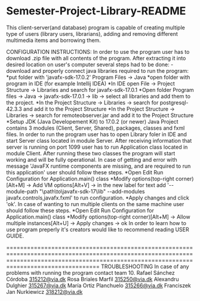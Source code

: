 # Semester-Project-Library-README

This client-server(and database) program is capable of creating multiple type of users (library users, librarians), adding and removing different multimedia items and borrowing them.

CONFIGURATION INSTRUCTIONS:
In order to use the program user has to download .zip file with all contents of the program.
After extracting it into desired location on user's computer several steps had to be done:
-download and properly connect java libraries required to run the program:
*put folder with 'javafx-sdk-17.0.2' Program Files -> Java
*open folder with program in IDE (for example Intellij IDEA)
*In IDE open File -> Project Structure -> Libraries and search for javafx-sdk-17.0.1
*Open folder Program files -> Java -> javafx-sdk-17.0.1 -> lib -> select all libraries and add them to the project.
*In the Project Structure -> Libraries -> search for postgresql-42.3.3 and add it to the Project Structure
*In the Project Structure -> Libraries -> search for remoteobserver.jar and add it to the Project Structure
*Setup JDK (Java Developement Kit) to 17.0.2 (or newer)
Java Project contains 3 modules (Client, Server, Shared), packages, classes and fxml files.
In order to run the program user has to open Library foler in IDE and start Server class located in module Server. After receiving information that server is running on port 1099 user has to run Application class located in module Client. After running these two classes the program will start working and will be fully operational.
In case of getting and error with message 'JavaFX runtime components are missing, and are required to run this application' user should follow these steps.
*Open Edit Run Configuration for Application.main() class
*Modify options(top-right corner)[Alt+M] -> Add VM options[Alt+V] -> in the new label for text add '--module-path "\path\to\javafx-sdk-17\lib" --add-modules javafx.controls,javafx.fxml' to run configuration.
*Apply changes and click 'ok'.
In case of wanting to run multiple clients on the same machine user should follow these steps.
*Open Edit Run Configuration for Application.main() class
*Modify options(top-right corner)[Alt+M] -> Allow multiple instances[Alt+U] -> Apply changes -> ok
In order to learn how to use program preperly it's creators would like to recommend reading USER GUIDE.








=============================================================================================================================================================================================
TROUBLESHOOTING
In case of any problems with running the program contact team 10.
Rafael Sánchez Córdoba 315212@via.dk
Rosa Briales Marfil 315250@via.dk
Alexandru Dulghier 315267@via.dk
María Ortiz Planchuelo 315266@via.dk
Franciszek Jan Nurkiewicz 318212@via.dk